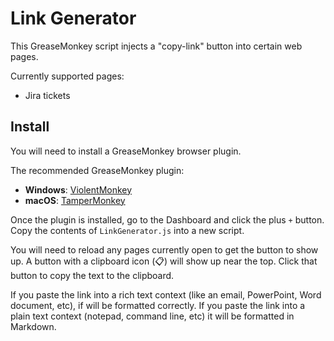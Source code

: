 # Link Generator

This GreaseMonkey script injects a "copy-link" button into certain web pages.

Currently supported pages:
- Jira tickets

## Install

You will need to install a GreaseMonkey browser plugin.

The recommended GreaseMonkey plugin:

- **Windows**: [ViolentMonkey](https://violentmonkey.github.io)
- **macOS**: [TamperMonkey](https://www.tampermonkey.net)

Once the plugin is installed, go to the Dashboard and click the plus `+` button.
Copy the contents of `LinkGenerator.js` into a new script.

You will need to reload any pages currently open to get the button to show up.
A button with a clipboard icon (📋) will show up near the top. 
Click that button to copy the text to the clipboard.

If you paste the link into a rich text context (like an email, PowerPoint, Word document, etc), if will be formatted correctly.
If you paste the link into a plain text context (notepad, command line, etc) it will be formatted in Markdown.